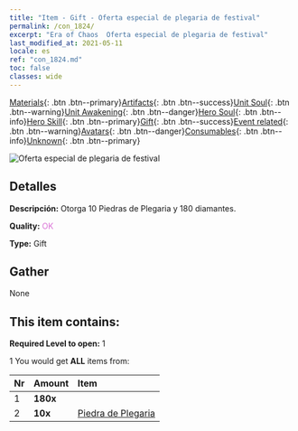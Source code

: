 ```yaml
---
title: "Item - Gift - Oferta especial de plegaria de festival"
permalink: /con_1824/
excerpt: "Era of Chaos  Oferta especial de plegaria de festival"
last_modified_at: 2021-05-11
locale: es
ref: "con_1824.md"
toc: false
classes: wide
---
```

 [Materials](/ItemsES/){: .btn .btn--primary}[Artifacts](/ItemsES/Artifacts/){: .btn .btn--success}[Unit Soul](/ItemsES/UnitSoul/){: .btn .btn--warning}[Unit Awakening](/ItemsES/UnitAwakening/){: .btn .btn--danger}[Hero Soul](/ItemsES/HeroSoul/){: .btn .btn--info}[Hero Skill](/ItemsES/HeroSkill/){: .btn .btn--primary}[Gift](/ItemsES/Gift/){: .btn .btn--success}[Event related](/ItemsES/Events/){: .btn .btn--warning}[Avatars](/ItemsES/Avatars/){: .btn .btn--danger}[Consumables](/ItemsES/Consumables/){: .btn .btn--info}[Unknown](/ItemsES/Unknown/){: .btn .btn--primary}

 ![Oferta especial de plegaria de festival](/images/t/i_907446.png)

## Detalles
 **Descripción:** Otorga 10 Piedras de Plegaria y 180 diamantes.

 **Quality:** <span style="color: #DA70D6">OK</span>

 **Type:** Gift

## Gather

  None

## This item contains:

 **Required Level to open:** 1

 1 You would get **ALL** items  from:

  | Nr | Amount |     Item    |
  |:---|:-------|:------------|
  | 1 |  **180x** | <i class="fas fa-gem"/> |  | 
  | 2 |  **10x** | [Piedra de Plegaria](/ItemsES/con_971/) |  | 
